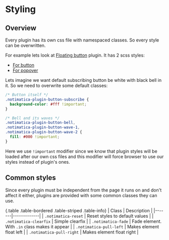 # Styling

## Overview

Every plugin has its own css file with namespaced classes. So every style can be overwritten.

For example lets look at [Floating button](/docs/floating-button) plugin. It has 2 scss styles:

* [For button](https://github.com/Notimatica/sdk/blob/master/src/plugins/button/button.scss)
* [For popover](https://github.com/Notimatica/sdk/blob/master/src/plugins/button/popover.scss)

Lets imagine we want default subscribing button be white with black bell in it. So we need to overwrite some default classes:

```css
/* Button itself */
.notimatica-plugin-button-subscribe {
  background-color: #fff !important;
}

/* Bell and its waves */
.notimatica-plugin-button-bell,
.notimatica-plugin-button-wave-1,
.notimatica-plugin-button-wave-2 {
  fill: #000 !important;
}
```

Here we use `!important` modifier since we know that plugin styles will be loaded after our own css files and this modifier will force browser to use our styles instead of plugin's ones.

## Common styles

Since every plugin must be independent from the page it runs on and don't affect it either, plugins are provided with some common classes they can use.

{.table .table-bordered .table-striped .table-info}
| Class | Description |
|-------|-------------|
| `.notimatica-reset` | Reset styles to default values |
| `.notimatica-clearfix` | Simple clearfix |
| `.notimatica-fade` | Fade element. With `.in` class makes it appear |
| `.notimatica-pull-left` | Makes element float left |
| `.notimatica-pull-right` | Makes element float right |
